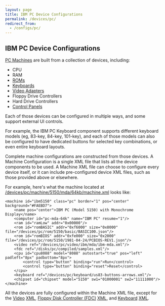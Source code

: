 ```yaml
---
layout: page
title: IBM PC Device Configurations
permalink: /devices/pc/
redirect_from:
  - /configs/pc/
---
```


IBM PC Device Configurations
---

[PC Machines](machine/) are built from a collection of devices, including:

* CPU
* RAM
* [ROMs](rom/)
* [Keyboards](keyboard/)
* [Video Adapters](video/)
* Floppy Drive Controllers
* Hard Drive Controllers
* [Control Panels](panel/)

Each of those devices can be configured in multiple ways, and some support external UI controls.

For example, the IBM PC Keyboard component supports different keyboard models (eg, 83-key, 84-key, 101-key),
and each of those models can also be configured to have dedicated buttons for selected key combinations,
or even entire keyboard layouts.

Complete machine configurations are constructed from those devices.  A Machine Configuration is a single XML file
that lists all the device components to be used.  A Machine XML file can choose to configure every device itself,
or it can include pre-configured device XML files, such as those provided above or elsewhere.

For example, here's what the machine located at
[/devices/pc/machine/5150/mda/64kb/machine.xml](/devices/pc/machine/5150/mda/64kb/machine.xml) looks like:

	<machine id="ibm5150" class="pc" border="1" pos="center" background="#FAEBD7">
	    <name pos="center">IBM PC (Model 5150) with Monochrome Display</name>
	    <computer id="pc-mda-64k" name="IBM PC" resume="1"/>
	    <ram id="ramLow" addr="0x00000"/>
	    <rom id="romBASIC" addr="0xf6000" size="0x8000" file="/devices/pc/rom/5150/basic/BASIC100.json"/>
	    <rom id="romBIOS" addr="0xfe000" size="0x2000" file="/devices/pc/rom/5150/1981-04-24/PCBIOS-REV1.json"/>
	    <video ref="/devices/pc/video/ibm/mda/ibm-mda.xml"/>
	    <fdc ref="/disks/pc/compiled/samples.xml"/>
	    <cpu id="cpu8088" model="8088" autostart="true" pos="left" padleft="8px" padbottom="8px">
	        <control type="button" binding="run">Run</control>
	        <control type="button" binding="reset">Reset</control>
	    </cpu>
	    <keyboard ref="/devices/pc/keyboard/us83-buttons-arrows.xml"/>
	    <chipset id="chipset" model="5150" sw1="01000001" sw2="11111000"/>
	</machine>

All the devices are fully configured within the Machine XML file, except for the
[Video](/docs/pcjs/video/) [XML](/devices/pc/video/ibm/mda/ibm-mda.xml),
[Floppy Disk Controller (FDC)](/docs/pcjs/fdc/) [XML](/disks/pc/compiled/samples.xml), and
[Keyboard](/docs/pcjs/keyboard/) [XML](/devices/pc/keyboard/us83-buttons-arrows.xml).
